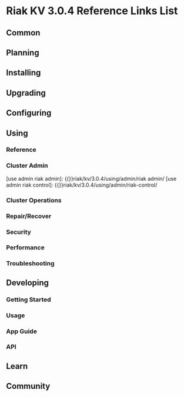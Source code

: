 
# Riak KV 3.0.4 Reference Links List

## Common

[downloads]: {{<baseurl>}}riak/kv/3.0.4/downloads/
[install index]: {{<baseurl>}}riak/kv/3.0.4/setup/installing
[upgrade index]: {{<baseurl>}}riak/kv/3.0.4/upgrading
[plan index]: {{<baseurl>}}riak/kv/3.0.4/planning
[config index]: {{<baseurl>}}riak/kv/3.0.4/using/configuring/
[config reference]: {{<baseurl>}}riak/kv/3.0.4/configuring/reference/
[manage index]: {{<baseurl>}}riak/kv/3.0.4/using/managing
[performance index]: {{<baseurl>}}riak/kv/3.0.4/using/performance
[glossary vnode]: {{<baseurl>}}riak/kv/3.0.4/learn/glossary/#vnode
[contact basho]: https://www.tiot.jp/en/about-us/contact-us/

## Planning

[plan index]: {{<baseurl>}}riak/kv/3.0.4/setup/planning
[plan start]: {{<baseurl>}}riak/kv/3.0.4/setup/planning/start
[plan backend]: {{<baseurl>}}riak/kv/3.0.4/setup/planning/backend
[plan backend bitcask]: {{<baseurl>}}riak/kv/3.0.4/setup/planning/backend/bitcask
[plan backend leveldb]: {{<baseurl>}}riak/kv/3.0.4/setup/planning/backend/leveldb
[plan backend leveled]: {{<baseurl>}}riak/kv/3.0.4/setup/planning/backend/leveled
[plan backend memory]: {{<baseurl>}}riak/kv/3.0.4/setup/planning/backend/memory
[plan backend multi]: {{<baseurl>}}riak/kv/3.0.4/setup/planning/backend/multi
[plan cluster capacity]: {{<baseurl>}}riak/kv/3.0.4/setup/planning/cluster-capacity
[plan bitcask capacity]: {{<baseurl>}}riak/kv/3.0.4/setup/planning/bitcask-capacity-calc
[plan best practices]: {{<baseurl>}}riak/kv/3.0.4/setup/planning/best-practices
[plan future]: {{<baseurl>}}riak/kv/3.0.4/setup/planning/future

## Installing

[install index]: {{<baseurl>}}riak/kv/3.0.4/setup/installing
[install aws]: {{<baseurl>}}riak/kv/3.0.4/setup/installing/amazon-web-services
[install debian & ubuntu]: {{<baseurl>}}riak/kv/3.0.4/setup/installing/debian-ubuntu
[install freebsd]: {{<baseurl>}}riak/kv/3.0.4/setup/installing/freebsd
[install mac osx]: {{<baseurl>}}riak/kv/3.0.4/setup/installing/mac-osx
[install rhel & centos]: {{<baseurl>}}riak/kv/3.0.4/setup/installing/rhel-centos
[install smartos]: {{<baseurl>}}riak/kv/3.0.4/setup/installing/smartos
[install solaris]: {{<baseurl>}}riak/kv/3.0.4/setup/installing/solaris
[install suse]: {{<baseurl>}}riak/kv/3.0.4/setup/installing/suse
[install windows azure]: {{<baseurl>}}riak/kv/3.0.4/setup/installing/windows-azure

[install source index]: {{<baseurl>}}riak/kv/3.0.4/setup/installing/source
[install source erlang]: {{<baseurl>}}riak/kv/3.0.4/setup/installing/source/erlang
[install source jvm]: {{<baseurl>}}riak/kv/3.0.4/setup/installing/source/jvm

[install verify]: {{<baseurl>}}riak/kv/3.0.4/setup/installing/verify

## Upgrading

[upgrade index]: {{<baseurl>}}riak/kv/3.0.4/setup/upgrading
[upgrade checklist]: {{<baseurl>}}riak/kv/3.0.4/setup/upgrading/checklist
[upgrade version]: {{<baseurl>}}riak/kv/3.0.4/setup/upgrading/version
[upgrade cluster]: {{<baseurl>}}riak/kv/3.0.4/setup/upgrading/cluster
[upgrade mdc]: {{<baseurl>}}riak/kv/3.0.4/setup/upgrading/multi-datacenter
[upgrade downgrade]: {{<baseurl>}}riak/kv/3.0.4/setup/downgrade

## Configuring

[config index]: {{<baseurl>}}riak/kv/3.0.4/configuring
[config basic]: {{<baseurl>}}riak/kv/3.0.4/configuring/basic
[config backend]: {{<baseurl>}}riak/kv/3.0.4/configuring/backend
[config manage]: {{<baseurl>}}riak/kv/3.0.4/configuring/managing
[config reference]: {{<baseurl>}}riak/kv/3.0.4/configuring/reference/
[config strong consistency]: {{<baseurl>}}riak/kv/3.0.4/configuring/strong-consistency
[config load balance]: {{<baseurl>}}riak/kv/3.0.4/configuring/load-balancing-proxy
[config mapreduce]: {{<baseurl>}}riak/kv/3.0.4/configuring/mapreduce

[config v3 mdc]: {{<baseurl>}}riak/kv/3.0.4/configuring/v3-multi-datacenter
[config v3 nat]: {{<baseurl>}}riak/kv/3.0.4/configuring/v3-multi-datacenter/nat
[config v3 quickstart]: {{<baseurl>}}riak/kv/3.0.4/configuring/v3-multi-datacenter/quick-start
[config v3 ssl]: {{<baseurl>}}riak/kv/3.0.4/configuring/v3-multi-datacenter/ssl

[config v2 mdc]: {{<baseurl>}}riak/kv/3.0.4/configuring/v2-multi-datacenter
[config v2 nat]: {{<baseurl>}}riak/kv/3.0.4/configuring/v2-multi-datacenter/nat
[config v2 quickstart]: {{<baseurl>}}riak/kv/3.0.4/configuring/v2-multi-datacenter/quick-start
[config v2 ssl]: {{<baseurl>}}riak/kv/3.0.4/configuring/v2-multi-datacenter/ssl

## Using

[use index]: {{<baseurl>}}riak/kv/3.0.4/using/
[use admin commands]: {{<baseurl>}}riak/kv/3.0.4/using/cluster-admin-commands
[use running cluster]: {{<baseurl>}}riak/kv/3.0.4/using/running-a-cluster

### Reference

[use ref custom code]: {{<baseurl>}}riak/kv/3.0.4/using/reference/custom-code
[use ref handoff]: {{<baseurl>}}riak/kv/3.0.4/using/reference/handoff
[use ref monitoring]: {{<baseurl>}}riak/kv/3.0.4/using/reference/statistics-monitoring
[use ref 2i]: {{<baseurl>}}riak/kv/3.0.4/using/reference/secondary-indexes
[use ref snmp]: {{<baseurl>}}riak/kv/3.0.4/using/reference/snmp
[use ref strong consistency]: {{<baseurl>}}riak/kv/3.0.4/using/reference/strong-consistency
[use ref jmx]: {{<baseurl>}}riak/kv/3.0.4/using/reference/jmx
[use ref obj del]: {{<baseurl>}}riak/kv/3.0.4/using/reference/object-deletion/
[use ref v3 mdc]: {{<baseurl>}}riak/kv/3.0.4/using/reference/v3-multi-datacenter
[use ref v2 mdc]: {{<baseurl>}}riak/kv/3.0.4/using/reference/v2-multi-datacenter

### Cluster Admin

[use admin index]: {{<baseurl>}}riak/kv/3.0.4/using/admin/
[use admin commands]: {{<baseurl>}}riak/kv/3.0.4/using/admin/commands/
[use admin riak cli]: {{<baseurl>}}riak/kv/3.0.4/using/admin/riak-cli/
[use admin riak admin]: {{<baseurl>}}riak/kv/3.0.4/using/admin/riak admin/
[use admin riak control]: {{<baseurl>}}riak/kv/3.0.4/using/admin/riak-control/

### Cluster Operations

[cluster ops add remove node]: {{<baseurl>}}riak/kv/3.0.4/using/cluster-operations/adding-removing-nodes
[cluster ops inspect node]: {{<baseurl>}}riak/kv/3.0.4/using/cluster-operations/inspecting-node
[cluster ops change info]: {{<baseurl>}}riak/kv/3.0.4/using/cluster-operations/changing-cluster-info
[cluster ops load balance]: {{<baseurl>}}riak/kv/3.0.4/configuring/load-balancing-proxy
[cluster ops bucket types]: {{<baseurl>}}riak/kv/3.0.4/using/cluster-operations/bucket-types
[cluster ops handoff]: {{<baseurl>}}riak/kv/3.0.4/using/cluster-operations/handoff
[cluster ops log]: {{<baseurl>}}riak/kv/3.0.4/using/cluster-operations/logging
[cluster ops obj del]: {{<baseurl>}}riak/kv/3.0.4/using/reference/object-deletion
[cluster ops backup]: {{<baseurl>}}riak/kv/3.0.4/using/cluster-operations/backing-up
[cluster ops mdc]: {{<baseurl>}}riak/kv/3.0.4/using/cluster-operations/v3-multi-datacenter
[cluster ops strong consistency]: {{<baseurl>}}riak/kv/3.0.4/using/cluster-operations/strong-consistency
[cluster ops 2i]: {{<baseurl>}}riak/kv/3.0.4/using/reference/secondary-indexes
[cluster ops v3 mdc]: {{<baseurl>}}riak/kv/3.0.4/using/cluster-operations/v3-multi-datacenter
[cluster ops v2 mdc]: {{<baseurl>}}riak/kv/3.0.4/using/cluster-operations/v2-multi-datacenter

### Repair/Recover

[repair recover index]: {{<baseurl>}}riak/kv/3.0.4/using/repair-recovery
[repair recover index]: {{<baseurl>}}riak/kv/3.0.4/using/repair-recovery/failure-recovery/

### Security

[security index]: {{<baseurl>}}riak/kv/3.0.4/using/security/
[security basics]: {{<baseurl>}}riak/kv/3.0.4/using/security/basics
[security managing]: {{<baseurl>}}riak/kv/3.0.4/using/security/managing-sources/

### Performance

[perf index]: {{<baseurl>}}riak/kv/3.0.4/using/performance/
[perf benchmark]: {{<baseurl>}}riak/kv/3.0.4/using/performance/benchmarking
[perf open files]: {{<baseurl>}}riak/kv/3.0.4/using/performance/open-files-limit/
[perf erlang]: {{<baseurl>}}riak/kv/3.0.4/using/performance/erlang
[perf aws]: {{<baseurl>}}riak/kv/3.0.4/using/performance/amazon-web-services
[perf latency checklist]: {{<baseurl>}}riak/kv/3.0.4/using/performance/latency-reduction

### Troubleshooting

[troubleshoot http]: {{<baseurl>}}riak/kv/3.0.4/using/troubleshooting/http-204

## Developing

[dev index]: {{<baseurl>}}riak/kv/3.0.4/developing
[dev client libraries]: {{<baseurl>}}riak/kv/3.0.4/developing/client-libraries
[dev data model]: {{<baseurl>}}riak/kv/3.0.4/developing/data-modeling
[dev data types]: {{<baseurl>}}riak/kv/3.0.4/developing/data-types
[dev kv model]: {{<baseurl>}}riak/kv/3.0.4/developing/key-value-modeling

### Getting Started

[getting started]: {{<baseurl>}}riak/kv/3.0.4/developing/getting-started
[getting started java]: {{<baseurl>}}riak/kv/3.0.4/developing/getting-started/java
[getting started ruby]: {{<baseurl>}}riak/kv/3.0.4/developing/getting-started/ruby
[getting started python]: {{<baseurl>}}riak/kv/3.0.4/developing/getting-started/python
[getting started php]: {{<baseurl>}}riak/kv/3.0.4/developing/getting-started/php
[getting started csharp]: {{<baseurl>}}riak/kv/3.0.4/developing/getting-started/csharp
[getting started nodejs]: {{<baseurl>}}riak/kv/3.0.4/developing/getting-started/nodejs
[getting started erlang]: {{<baseurl>}}riak/kv/3.0.4/developing/getting-started/erlang
[getting started golang]: {{<baseurl>}}riak/kv/3.0.4/developing/getting-started/golang

[obj model java]: {{<baseurl>}}riak/kv/3.0.4/developing/getting-started/java/object-modeling
[obj model ruby]: {{<baseurl>}}riak/kv/3.0.4/developing/getting-started/ruby/object-modeling
[obj model python]: {{<baseurl>}}riak/kv/3.0.4/developing/getting-started/python/object-modeling
[obj model csharp]: {{<baseurl>}}riak/kv/3.0.4/developing/getting-started/csharp/object-modeling
[obj model nodejs]: {{<baseurl>}}riak/kv/3.0.4/developing/getting-started/nodejs/object-modeling
[obj model erlang]: {{<baseurl>}}riak/kv/3.0.4/developing/getting-started/erlang/object-modeling
[obj model golang]: {{<baseurl>}}riak/kv/3.0.4/developing/getting-started/golang/object-modeling

### Usage

[usage index]: {{<baseurl>}}riak/kv/3.0.4/developing/usage
[usage bucket types]: {{<baseurl>}}riak/kv/3.0.4/developing/usage/bucket-types
[usage commit hooks]: {{<baseurl>}}riak/kv/3.0.4/developing/usage/commit-hooks
[usage conflict resolution]: {{<baseurl>}}riak/kv/3.0.4/developing/usage/conflict-resolution
[usage content types]: {{<baseurl>}}riak/kv/3.0.4/developing/usage/content-types
[usage create objects]: {{<baseurl>}}riak/kv/3.0.4/developing/usage/creating-objects
[usage custom extractors]: {{<baseurl>}}riak/kv/3.0.4/developing/usage/custom-extractors
[usage delete objects]: {{<baseurl>}}riak/kv/3.0.4/developing/usage/deleting-objects
[usage mapreduce]: {{<baseurl>}}riak/kv/3.0.4/developing/usage/mapreduce
[usage 2i]: {{<baseurl>}}riak/kv/3.0.4/developing/usage/secondary-indexes
[usage update objects]: {{<baseurl>}}riak/kv/3.0.4/developing/usage/updating-objects

### App Guide

[apps mapreduce]: {{<baseurl>}}riak/kv/3.0.4/developing/app-guide/advanced-mapreduce
[apps replication properties]: {{<baseurl>}}riak/kv/3.0.4/developing/app-guide/replication-properties
[apps strong consistency]: {{<baseurl>}}riak/kv/3.0.4/developing/app-guide/strong-consistency

### API

[dev api backend]: {{<baseurl>}}riak/kv/3.0.4/developing/api/backend
[dev api http]: {{<baseurl>}}riak/kv/3.0.4/developing/api/http
[dev api http status]: {{<baseurl>}}riak/kv/3.0.4/developing/api/http/status
[dev api pbc]: {{<baseurl>}}riak/kv/3.0.4/developing/api/protocol-buffers/

## Learn

[learn new nosql]: {{<baseurl>}}riak/kv/learn/new-to-nosql
[learn use cases]: {{<baseurl>}}riak/kv/learn/use-cases
[learn why riak]: {{<baseurl>}}riak/kv/learn/why-riak-kv

[glossary]: {{<baseurl>}}riak/kv/3.0.4/learn/glossary/
[glossary aae]: {{<baseurl>}}riak/kv/3.0.4/learn/glossary/#active-anti-entropy-aae
[glossary read rep]: {{<baseurl>}}riak/kv/3.0.4/learn/glossary/#read-repair
[glossary vnode]: {{<baseurl>}}riak/kv/3.0.4/learn/glossary/#vnode

[concept aae]: {{<baseurl>}}riak/kv/3.0.4/learn/concepts/active-anti-entropy/
[concept buckets]: {{<baseurl>}}riak/kv/3.0.4/learn/concepts/buckets
[concept cap neg]: {{<baseurl>}}riak/kv/3.0.4/learn/concepts/capability-negotiation
[concept causal context]: {{<baseurl>}}riak/kv/3.0.4/learn/concepts/causal-context
[concept clusters]: {{<baseurl>}}riak/kv/3.0.4/learn/concepts/clusters/
[concept crdts]: {{<baseurl>}}riak/kv/3.0.4/learn/concepts/crdts
[concept eventual consistency]: {{<baseurl>}}riak/kv/3.0.4/learn/concepts/eventual-consistency
[concept keys objects]: {{<baseurl>}}riak/kv/3.0.4/learn/concepts/keys-and-objects
[concept replication]: {{<baseurl>}}riak/kv/3.0.4/learn/concepts/replication
[concept strong consistency]: {{<baseurl>}}riak/kv/3.0.4/using/reference/strong-consistency
[concept vnodes]: {{<baseurl>}}riak/kv/3.0.4/learn/concepts/vnodes

## Community

[community]: {{<baseurl>}}community
[community projects]: {{<baseurl>}}community/projects
[reporting bugs]: {{<baseurl>}}community/reporting-bugs
[taishi]: {{<baseurl>}}community/taishi

